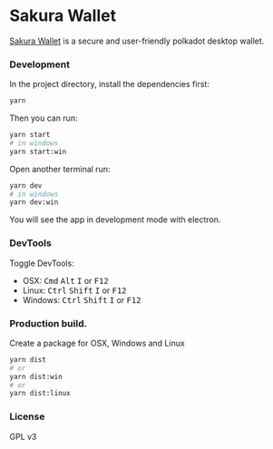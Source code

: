 # Sakura Wallet

[Sakura Wallet](http://www.dotpay.tech/) is a secure and user-friendly polkadot desktop wallet.

### Development

In the project directory, install the dependencies first:

```bash
yarn
```

Then you can run:

```bash
yarn start
# in windows
yarn start:win
```

Open another terminal run:

```bash
yarn dev
# in windows
yarn dev:win
```

You will see the app in development mode with electron.

### DevTools

Toggle DevTools:

* OSX: <kbd>Cmd</kbd> <kbd>Alt</kbd> <kbd>I</kbd> or <kbd>F12</kbd>
* Linux: <kbd>Ctrl</kbd> <kbd>Shift</kbd> <kbd>I</kbd> or <kbd>F12</kbd>
* Windows: <kbd>Ctrl</kbd> <kbd>Shift</kbd> <kbd>I</kbd> or <kbd>F12</kbd>

### Production build.

Create a package for OSX, Windows and Linux

```bash
yarn dist
# or
yarn dist:win
# or
yarn dist:linux
```

### License
GPL v3

